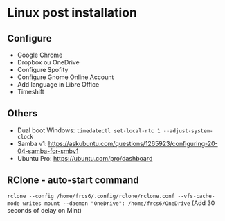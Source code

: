 # Linux post installation

## Configure 

- Google Chrome
- Dropbox ou OneDrive
- Configure Spofity
- Configure Gnome Online Account
- Add language in Libre Office
- Timeshift

## Others

- Dual boot Windows: `timedatectl set-local-rtc 1 --adjust-system-clock`
- Samba v1: https://askubuntu.com/questions/1265923/configuring-20-04-samba-for-smbv1
- Ubuntu Pro: https://ubuntu.com/pro/dashboard

## RClone - auto-start command

`rclone --config /home/frcs6/.config/rclone/rclone.conf --vfs-cache-mode writes mount --daemon "OneDrive": /home/frcs6/OneDrive`
(Add 30 seconds of delay on Mint)
